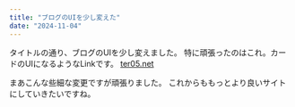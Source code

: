 ```yaml
---
title: "ブログのUIを少し変えた"
date: "2024-11-04"
---
```


タイトルの通り、ブログのUIを少し変えました。
特に頑張ったのはこれ。カードのUIになるようなLinkです。
[ter05.net](https://ter05.net)

まあこんな些細な変更ですが頑張りました。
これからももっとより良いサイトにしていきたいですね。